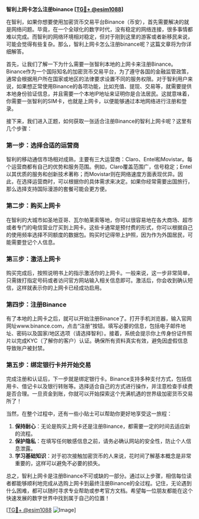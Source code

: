 **智利上网卡怎么注册binance [[TG💪+ @esim1088](https://t.me/s/esim1088)]**

在智利，如果你想要使用加密货币交易平台Binance（币安），首先需要解决的就是网络问题。毕竟，在一个全球化的数字时代，没有稳定的网络连接，很多事情都难以完成。而智利的网络环境相对稳定，但对于刚到这里的游客或者新移民来说，可能会觉得有些复杂。那么，智利上网卡怎么注册binance呢？这篇文章将为你详细解答。

首先，让我们了解一下为什么需要一张智利本地的上网卡来注册Binance。Binance作为一个国际知名的加密货币交易平台，为了遵守各国的金融监管政策，通常会根据用户所在国家或地区的法律要求设置不同的服务权限。对于智利用户来说，如果想正常使用Binance的各项功能，比如充值、提现、交易等，就需要提供本地身份验证信息，并且需要一个本地IP地址来证明你是合法居民。这就意味着，你需要一张智利的SIM卡，也就是上网卡，以便能够通过本地网络进行注册和登录。

接下来，我们进入正题，如何获取一张适合注册Binance的智利上网卡呢？这里有几个步骤：

### 第一步：选择合适的运营商

智利的移动通信市场相对成熟，主要有三大运营商：Claro、Entel和Movistar。每个运营商都有自己的优势和服务范围。例如，Claro覆盖范围广，信号稳定；Entel以其优质的服务和创新技术著称；而Movistar则在网络速度方面表现优异。因此，在选择运营商时，可以根据你的具体需求来决定。如果你经常需要出国旅行，那么选择支持国际漫游的套餐可能会更方便。

### 第二步：购买上网卡

在智利的大城市如圣地亚哥、瓦尔帕莱索等地，你可以很容易地在各大商场、超市或者专门的电信营业厅买到上网卡。这些卡通常是预付费的形式，你可以根据自己的使用频率选择不同额度的数据包。购买时记得带上护照，因为作为外国居民，可能需要登记个人信息。

### 第三步：激活上网卡

购买完成后，按照说明书上的指示激活你的上网卡。一般来说，这一步非常简单，只需拨打指定号码或者访问官方网站输入相关信息即可。激活后，你会收到确认短信，这样就表示你的上网卡已经成功启用。

### 第四步：注册Binance

有了本地的上网卡之后，就可以开始注册Binance了。打开手机浏览器，输入官网网址www.binance.com，点击“注册”按钮。填写必要的信息，包括电子邮件地址、密码以及国家/地区选项（请选择智利）。接着，系统会提示你上传身份证件照片以完成KYC（了解你的客户）认证。确保所有资料真实有效，避免因虚假信息导致账户被封禁。

### 第五步：绑定银行卡并开始交易

完成注册和认证后，下一步就是绑定银行卡。Binance支持多种支付方式，包括信用卡、借记卡以及银行转账等。选择适合自己的方式进行操作，并注意检查手续费是否合理。一旦资金到账，你就可以开始探索这个充满机遇的世界级加密货币交易所了！

当然，在整个过程中，还有一些小贴士可以帮助你更好地享受这一旅程：

1. **保持耐心**：无论是购买上网卡还是注册Binance，都需要一定的时间去适应新的流程。
2. **保护隐私**：在填写任何敏感信息之前，请务必确认网站的安全性，防止个人信息泄露。
3. **学习基础知识**：对于初次接触加密货币的人来说，花时间了解基本概念是非常重要的，这样可以避免不必要的损失。

总之，智利上网卡是注册Binance不可或缺的一部分。通过以上步骤，相信每位读者都能够顺利地完成从选购上网卡到最终注册Binance的全过程。记住，无论遇到什么困难，都可以随时寻求专业帮助或参考官方文档。希望每一位朋友都能在这个快速发展的数字世界中找到属于自己的位置！

[[TG💪+ @esim1088](https://t.me/s/esim1088) ![Image](https://i.postimg.cc/4NQfJmqS/Snipaste-2025-05-13-00-14-12.png)]
